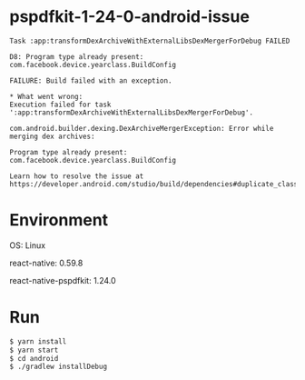 # pspdfkit-1-24-0-android-issue
    Task :app:transformDexArchiveWithExternalLibsDexMergerForDebug FAILED

    D8: Program type already present: com.facebook.device.yearclass.BuildConfig

    FAILURE: Build failed with an exception.

    * What went wrong:
    Execution failed for task ':app:transformDexArchiveWithExternalLibsDexMergerForDebug'.

    com.android.builder.dexing.DexArchiveMergerException: Error while merging dex archives: 

    Program type already present: com.facebook.device.yearclass.BuildConfig

    Learn how to resolve the issue at https://developer.android.com/studio/build/dependencies#duplicate_classes.


# Environment
OS: Linux

react-native: 0.59.8

react-native-pspdfkit: 1.24.0

# Run
```bash
$ yarn install
$ yarn start
$ cd android
$ ./gradlew installDebug
```
